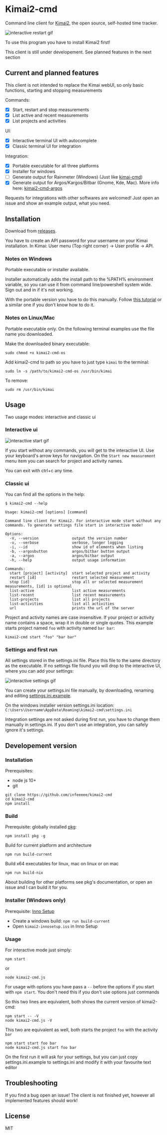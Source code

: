 # Kimai2-cmd

Command line client for [Kimai2](https://www.kimai.org/), the open source, self-hosted time tracker.

![interactive restart gif](assets/interactive-restart.gif)

To use this program you have to install Kimai2 first!

This client is still under developement. See planned features in the next section

## Current and planned features

This client is not intended to replace the Kimai webUI, so only basic functions, starting and stopping measurements

Commands: 
- [x] Start, restart and stop measurements
- [x] List active and recent measurements
- [x] List projects and activities

UI:
- [x] Interactive terminal UI with autocomplete
- [x] Classic terminal UI for integration 

Integration:
- [x] Portable executable for all three platforms
- [x] Installer for windows
- [ ] Generate output for Rainmeter (Windows) (Just like [kimai-cmd](https://github.com/infeeeee/kimai-cmd))
- [x] Generate output for Argos/Kargos/Bitbar (Gnome, Kde, Mac). More info here: [kimai2-cmd-argos](https://github.com/infeeeee/kimai2-cmd-argos)

Requests for integrations with other softwares are welcomed! Just open an issue and show an example output, what you need.

## Installation

Download from [releases](https://github.com/infeeeee/kimai2-cmd/releases/latest). 

You have to create an API password for your username on your Kimai installation. In Kimai: User menu (Top right corner) -> User profile -> API.

### Notes on Windows

Portable executable or installer available. 

Installer automatically adds the install path to the %PATH% environment variable, so you can use it from command line/powershell system wide. Sign out and in if it's not working.

With the portable version you have to do this manually. Follow [this tutorial](https://stackoverflow.com/questions/44272416/how-to-add-a-folder-to-path-environment-variable-in-windows-10-with-screensho) or a similar one if you don't know how to do it.

### Notes on Linux/Mac

Portable executable only. On the following terminal examples use the file name you downloaded. 

Make the downloaded binary executable:
```
sudo chmod +x kimai2-cmd-os
```

Add kimai2-cmd to path so you have to just type `kimai` to the terminal:
```
sudo ln -s /path/to/kimai2-cmd-os /usr/bin/kimai
```

To remove:
```
sudo rm /usr/bin/kimai
```

## Usage

Two usage modes: interactive and classic ui

### Interactive ui

![interactive start gif](assets/interactive-start.gif)

If you start without any commands, you will get to the interactive UI. Use your keyboard's arrow keys for navigation. On the `Start new measurement` menu item you can search for project and activity names.

You can exit with ctrl+c any time.

### Classic ui

You can find all the options in the help:

```
$ kimai2-cmd --help

Usage: kimai2-cmd [options] [command]

Command line client for Kimai2. For interactive mode start without any commands. To generate settings file start in interactive mode!

Options:
  -V, --version               output the version number
  -v, --verbose               verbose, longer logging
  -i, --id                    show id of elements when listing
  -b, --argosbutton           argos/bitbar button output
  -a, --argos                 argos/bitbar output
  -h, --help                  output usage information

Commands:
  start [project] [activity]  start selected project and activity
  restart [id]                restart selected measurement
  stop [id]                   stop all or selected measurement measurements, [id] is optional
  list-active                 list active measurements
  list-recent                 list recent measurements
  list-projects               list all projects
  list-activities             list all activities
  url                         prints the url of the server
```

Project and activity names are case insensitive. If your project or activity name contains a space, wrap it in double or single quotes. This example starts project named `foo` with activity named `bar bar`:

```
kimai2-cmd start "foo" "bar bar"
```

### Settings and first run

All settings stored in the settings.ini file. Place this file to the same directory as the executable. If no settings file found you will drop to the interactive UI, where you can add your settings:

![interactive settings gif](assets/interactive-settings.gif)

You can create your settings.ini file manually, by downloading, renaming and editing [settings.ini.example](https://github.com/infeeeee/kimai2-cmd/blob/master/settings.ini.example).

On the windows installer version settings.ini location: `C:\Users\Username\AppData\Roaming\kimai2-cmd\settings.ini`

Integration settings are not asked during first run, you have to change them manually in settings.ini. If you don't use an integration, you can safely ignore it's settings.

## Developement version

### Installation

Prerequisites:
- node js 10+
- git

```
git clone https://github.com/infeeeee/kimai2-cmd
cd kimai2-cmd
npm install
```

### Build

Prerequisite: globally installed [pkg](https://github.com/zeit/pkg): 

```
npm install pkg -g
```

Build for current platform and architecture

```
npm run build-current
```

Build x64 executables for linux, mac on linux or on mac

```
npm run build-nix
```

About building for other platforms see pkg's documentation, or open an issue and I can build it for you.

### Installer (Windows only)

Prerequisite: [Inno Setup](http://www.jrsoftware.org/isinfo.php)

- Create a windows build: `npm run build-current`
- Open `kimai2-innosetup.iss` in Inno Setup

### Usage

For interactive mode just simply:

```
npm start
```
or
```
node kimai2-cmd.js
```

For usage with options you have pass a `--` before the options if you start with `npm start`. You don't need this if you don't use options just commands

So this two lines are equivalent, both shows the current version of kimai2-cmd:

```
npm start -- -V
node kimai2-cmd.js -V
```

This two are equivalent as well, both starts the project `foo` with the activity `bar`

```
npm start start foo bar
node kimai2-cmd.js start foo bar
```

On the first run it will ask for your settings, but you can just copy settings.ini.example to settings.ini and modify it with your favourite text editor

## Troubleshooting

If you find a bug open an issue! The client is not finished yet, however all implemented features should work!

## License

MIT
